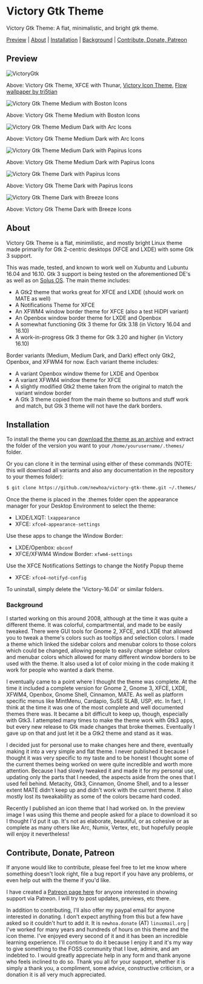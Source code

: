 # Victory Gtk Theme
Victory Gtk Theme: A flat, minimalistic, and bright gtk theme.

[Preview](#preview) | [About](#about) | [Installation](#install) | [Background](#background) | [Contribute, Donate, Patreon](#cont) 

<a name="preview"></a>

## Preview

![VictoryGtk](https://i.imgur.com/y36CqfX.png "VictoryGtk")

Above:  Victory Gtk Theme, XFCE with Thunar, [Victory Icon Theme](https://github.com/newhoa/victory-icon-theme), [Flow wallpaper by tri5tian](https://www.gnome-look.org/content/show.php/Flow?content=71058)

![Victory Gtk Theme Medium with Boston Icons](https://i.imgur.com/14FfVBP.png "Victory Gtk Theme Medium with Boston Icons")

Above: Victory Gtk Theme Medium with Boston Icons

![Victory Gtk Theme Medium Dark with Arc Icons](https://i.imgur.com/nrgzrZu.png "Victory Gtk Theme Medium Dark with Arc Icons")

Above: Victory Gtk Theme Medium Dark with Arc Icons

![Victory Gtk Theme Medium Dark with Papirus Icons](https://i.imgur.com/cjL0Qf2.png "Victory Gtk Theme Medium Dark with Papirus Icons")

Above: Victory Gtk Theme Medium Dark with Papirus Icons

![Victory Gtk Theme Dark with Papirus Icons](https://i.imgur.com/OBVATAu.png "Victory Gtk Theme Dark with Papirus Icons")

Above: Victory Gtk Theme Dark with Papirus Icons

![Victory Gtk Theme Dark with Breeze Icons](https://i.imgur.com/TUcBLWO.png "Victory Gtk Theme Dark with Breeze Icons")

Above: Victory Gtk Theme Dark with Breeze Icons

<a name="about"></a>

## About

Victory Gtk Theme is a flat, minimilistic, and mostly bright Linux theme made primarily for Gtk 2-centric desktops (XFCE and LXDE) with some Gtk 3 support.

This was made, tested, and known to work well on Xubuntu and Lubuntu 16.04 and 16.10. Gtk 3 support is being tested on the aforementioned DE's as well as on [Solus OS](https://solus-project.com/). The main theme includes:

* A Gtk2 theme that works great for XFCE and LXDE (should work on MATE as well)
* A Notifications Theme for XFCE
* An XFWM4 window border theme for XFCE (also a test HiDPI variant)
* An Openbox window border theme for LXDE and Openbox
* A somewhat functioning Gtk 3 theme for Gtk 3.18 (in Victory 16.04 and 16.10)
* A work-in-progress Gtk 3 theme for Gtk 3.20 and higher (in Victory 16.10)


Border variants (Medium, Medium Dark, and Dark) effect only Gtk2, Openbox, and XFWM4 for now. Each variant theme includes:

* A variant Openbox window theme for LXDE and Openbox
* A variant XFWM4 window theme for XFCE
* A slightly modified Gtk2 theme taken from the original to match the variant window border
* A Gtk 3 theme copied from the main theme so buttons and stuff work and match, but Gtk 3 theme will not have the dark borders.

<a name="install"></a>

## Installation

To install the theme you can [download the theme as an archive](https://github.com/newhoa/victory-gtk-theme/archive/master.zip) and extract the folder of the version you want to your `/home/yourusername/.themes/` folder.

Or you can clone it in the terminal using either of these commands (NOTE: this will download all variants and also any documentation in the repository to your themes folder):

```bash
$ git clone https://github.com/newhoa/victory-gtk-theme.git ~/.themes/
```


Once the theme is placed in the .themes folder open the appearance manager for your Desktop Environment to select the theme:

- LXDE/LXQT: `lxappearance`
- XFCE: `xfce4-appearance-settings`

Use these apps to change the Window Border:

- LXDE/Openbox: `obconf`
- XFCE/XFWM4 Window Border: `xfwm4-settings`

Use the XFCE Notifications Settings to change the Notify Popup theme

- XFCE: `xfce4-notifyd-config`


To uninstall, simply delete the 'Victory-16.04' or similar folders.

<a name="background"></a>

### Background

I started working on this around 2008, although at the time it was quite a different theme. It was colorful, compartmental, and made to be easily tweaked. There were GUI tools for Gnome 2, XFCE, and LXDE that allowed you to tweak a theme's colors such as tooltips and selection colors. I made a theme which linked the sidebar colors and menubar colors to those colors which could be changed, allowing people to easily change sidebar colors and menubar colors which allowed for many different window borders to be used with the theme. It also used a lot of color mixing in the code making it work for people who wanted a dark theme.

I eventually came to a point where I thought the theme was complete. At the time it included a complete version for Gnome 2, Gnome 3, XFCE, LXDE, XFWM4, Openbox, Gnome Shell, Cinnamon, MATE. As well as platform specific menus like MintMenu, Cardapio, SuSE SLAB, USP, etc. In fact, I think at the time it was one of the most complete and well documented themes there was. It became a bit difficult to keep up, though, especially with Gtk3. I attempted many times to make the theme work with Gtk3 apps, but every new release to Gtk made changes that broke themes. Eventually I gave up on that and just let it be a Gtk2 theme and stand as it was.

I decided just for personal use to make changes here and there, eventually making it into a very simple and flat theme. I never published it because I thought it was very specific to my taste and to be honest I thought some of the current themes being worked on were quite incredible and worth more attention. Because I had slowly tweaked it and made it for my personal use, updating only the parts that I needed, the aspects aside from the ones that I used fell behind. Metacity, Gtk3, Cinnamon, Gnome Shell, and to a lesser extent MATE didn't keep up and didn't work with the current theme. It also mostly lost its tweakability as some of the colors became hard coded.

Recently I published an icon theme that I had worked on. In the preview image I was using this theme and people asked for a place to download it so I thought I'd put it up. It's not as elaborate, beautiful, or as cohesive or as complete as many others like Arc, Numix, Vertex, etc, but hopefully people will enjoy it nevertheless!


<a name="cont"></a>

## Contribute, Donate, Patreon

If anyone would like to contribute, please feel free to let me know where something doesn't look right, file a bug report if you have any problems, or even help out with the theme if you'd like.

I have created a [Patreon page here](https://www.patreon.com/newhoa) for anyone interested in showing support via Patreon. I will try to post updates, previews, etc there.

In addition to contributing, I'll also offer my paypal email for anyone interested in donating. I don't expect anything from this but a few have asked so it couldn't hurt to add it. It is `newhoa.donate` (AT) `linuxmail.org` | I've worked for many years and hundreds of hours on this theme and the icon theme. I've enjoyed every second of it and it has been an incredible learning experience. I'll continue to do it because I enjoy it and it's my way to give something to the FOSS community that I love, admire, and am indebted to. I would greatly appreciate help in any form and thank anyone who feels inclined to do so. Thank you all for your support, whether it is simply a thank you, a compliment, some advice, constructive criticism, or a donation it is all very much appreciated.


